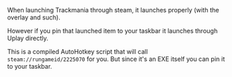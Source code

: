 When launching Trackmania through steam, it launches properly (with the overlay and such).

However if you pin that launched item to your taskbar it launches through Uplay directly.

This is a compiled AutoHotkey script that will call `steam://rungameid/2225070` for you. But since it's an EXE itself you can pin it to your taskbar.